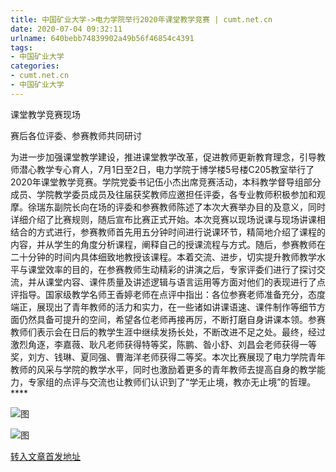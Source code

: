 ```yaml
---
title: 中国矿业大学->电力学院举行2020年课堂教学竞赛 | cumt.net.cn
date: 2020-07-04 09:32:11
urlname: 640bebb74839902a49b56f46854c4391
tags: 
- 中国矿业大学
categories:
- cumt.net.cn
- 中国矿业大学
---
```

课堂教学竞赛现场

赛后各位评委、参赛教师共同研讨

为进一步加强课堂教学建设，推进课堂教学改革，促进教师更新教育理念，引导教师潜心教学专心育人，7月1日至2日，电力学院于博学楼5号楼C205教室举行了2020年课堂教学竞赛。学院党委书记伍小杰出席竞赛活动，本科教学督导组部分成员、学院教学委员成员及往届获奖教师应邀担任评委，各专业教师积极参加和观摩。徐瑞东副院长向在场的评委和参赛教师陈述了本次大赛举办目的及意义，同时详细介绍了比赛规则，随后宣布比赛正式开始。本次竞赛以现场说课与现场讲课相结合的方式进行，参赛教师首先用五分钟时间进行说课环节，精简地介绍了课程的内容，并从学生的角度分析课程，阐释自己的授课流程与方式。随后，参赛教师在二十分钟的时间内具体细致地教授该课程。本着交流、进步，切实提升教师教学水平与课堂效率的目的，在参赛教师生动精彩的讲演之后，专家评委们进行了探讨交流，并从课堂内容、课件质量及讲述逻辑与语言运用等方面对他们的表现进行了点评指导。国家级教学名师王香婷老师在点评中指出：各位参赛老师准备充分，态度端正，展现出了青年教师的活力和实力，在一些诸如讲课语速、课件制作等细节方面仍然具备可提升的空间，希望各位老师再接再厉，不断打磨自身讲课本领。参赛教师们表示会在日后的教学生涯中继续发扬长处，不断改进不足之处。最终，经过激烈角逐，李嘉薇、耿凡老师获得特等奖，陈鹏、昝小舒、刘昌会老师获得一等奖，刘方、钱琳、夏同强、曹海洋老师获得二等奖。本次比赛展现了电力学院青年教师的风采与学院的教学水平，同时也激励着更多的青年教师去提高自身的教学能力，专家组的点评与交流也让教师们认识到了“学无止境，教亦无止境”的哲理。****

![图](http://xwzx.cumt.edu.cn/_upload/article/images/a1/cf/39ba18a64d4e85c2c317ea931739/49c1946b-96ed-42bc-9989-a05e53f8004f.jpg)

![图](http://xwzx.cumt.edu.cn/_upload/article/images/a1/cf/39ba18a64d4e85c2c317ea931739/25af623f-78c9-4528-a3a1-d6da8af6dbad.jpg)

[转入文章首发地址](http://xwzx.cumt.edu.cn/b4/77/c523a570487/page.htm)